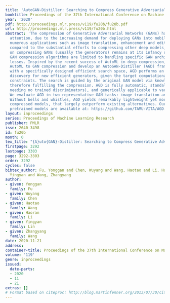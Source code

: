 ```yaml
---
title: 'AutoGAN-Distiller: Searching to Compress Generative Adversarial Networks'
booktitle: Proceedings of the 37th International Conference on Machine Learning
year: '2020'
pdf: http://proceedings.mlr.press/v119/fu20b/fu20b.pdf
url: http://proceedings.mlr.press/v119/fu20b.html
abstract: 'The compression of Generative Adversarial Networks (GANs) has lately drawn
  attention, due to the increasing demand for deploying GANs into mobile devices for
  numerous applications such as image translation, enhancement and editing. However,
  compared to the substantial efforts to compressing other deep models, the research
  on compressing GANs (usually the generators) remains at its infancy stage. Existing
  GAN compression algorithms are limited to handling specific GAN architectures and
  losses. Inspired by the recent success of AutoML in deep compression, we introduce
  AutoML to GAN compression and develop an AutoGAN-Distiller (AGD) framework. Starting
  with a specifically designed efficient search space, AGD performs an end-to-end
  discovery for new efficient generators, given the target computational resource
  constraints. The search is guided by the original GAN model via knowledge distillation,
  therefore fulfilling the compression. AGD is fully automatic, standalone (i.e.,
  needing no trained discriminators), and generically applicable to various GAN models.
  We evaluate AGD in two representative GAN tasks: image translation and super resolution.
  Without bells and whistles, AGD yields remarkably lightweight yet more competitive
  compressed models, that largely outperform existing alternatives. Our codes and
  pretrained models are available at: https://github.com/TAMU-VITA/AGD.'
layout: inproceedings
series: Proceedings of Machine Learning Research
publisher: PMLR
issn: 2640-3498
id: fu20b
month: 0
tex_title: "{A}uto{GAN}-Distiller: Searching to Compress Generative Adversarial Networks"
firstpage: 3292
lastpage: 3303
page: 3292-3303
order: 3292
cycles: false
bibtex_author: Fu, Yonggan and Chen, Wuyang and Wang, Haotao and Li, Haoran and Lin,
  Yingyan and Wang, Zhangyang
author:
- given: Yonggan
  family: Fu
- given: Wuyang
  family: Chen
- given: Haotao
  family: Wang
- given: Haoran
  family: Li
- given: Yingyan
  family: Lin
- given: Zhangyang
  family: Wang
date: 2020-11-21
address: 
container-title: Proceedings of the 37th International Conference on Machine Learning
volume: '119'
genre: inproceedings
issued:
  date-parts:
  - 2020
  - 11
  - 21
extras: []
# Format based on citeproc: http://blog.martinfenner.org/2013/07/30/citeproc-yaml-for-bibliographies/
---
```

